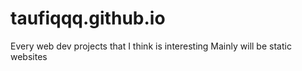 # taufiqqq.github.io

Every web dev projects that I think is interesting
Mainly will be static websites
